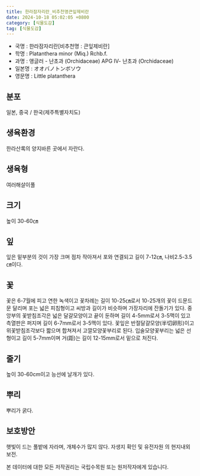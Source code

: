 ```yaml
---
title: 한라잠자리란_비추천명큰잎제비란
date: 2024-10-18 05:02:05 +0800
category: [식물도감]
tag: [식물도감]
---
```




- 국명 : 한라잠자리란[비추천명 : 큰잎제비란]
- 학명 : Platanthera minor (Miq.) Rchb.f.
- 과명 : 앵글러 - 난초과 (Orchidaceae) APG Ⅳ- 난초과 (Orchidaceae)
- 일본명 : オオバノトンボソウ
- 영문명 : Little platanthera


## 분포
일본, 중국 / 한국(제주특별자치도) 
## 생육환경
한라산록의 양지바른 곳에서 자란다.
## 생육형
여러해살이풀
## 크기
높이 30-60㎝
## 잎
잎은 밑부분의 것이 가장 크며 점차 작아져서 포와 연결되고 길이 7-12㎝, 나비2.5-3.5㎝이다.
## 꽃
꽃은 6-7월에 피고 연한 녹색이고 꽃차례는 길이 10-25㎝로서 10-25개의 꽃이 드문드문 달리며 포는 넓은 피침형이고 씨방과 길이가 비슷하며 가장자리에 잔돌기가 있다. 중앙부의 꽃받침조각은 넓은 달걀모양이고 끝이 둔하며 길이 4-5mm로서 3-5맥이 있고 측열판은 퍼지며 길이 6-7mm로서 3-5맥이 있다. 꽃잎은 반절달걀모양(半切卵形)이고 위꽃받침조각보다 짧으며 합쳐져서 고깔모양꽃부리로 된다. 입술모양꽃부리는 넓은 선형이고 길이 5-7mm이며 거(距)는 길이 12-15mm로서 밑으로 처진다.
## 줄기
높이 30-60cm이고 능선에 날개가 있다.
## 뿌리
뿌리가 굵다.
## 보호방안
햇빛이 드는 풀밭에 자라며, 개체수가 많지 않다. 자생지 확인 및 유전자원 의 현지내외 보전.






본 데이터에 대한 모든 저작권리는 국립수목원 또는 원저작자에게 있습니다.
